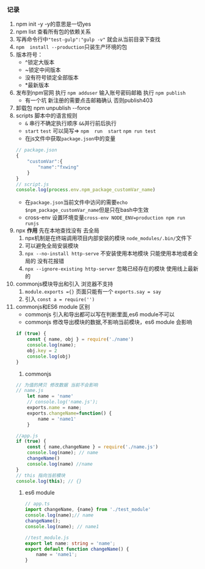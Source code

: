### 记录
1. npm init -y -y的意思是一切yes
2. npm  list  查看所有包的依赖关系
3. 写再命令行中`"test-gulp":"gulp -v"`  就会从当前目录下查找
4. `npm  install --production`只装生产环境的包
5. 版本符号：
    - ^锁定大版本
    - ~锁定中间版本
    - 没有符号锁定全部版本
    - *最新版本
6. 发布到npm官网  执行 `npm adduser` 输入账号密码邮箱  执行 `npm publish`
     - 有一个坑  新注册的需要点击邮箱确认 否则publish403
7. 卸载包  npm  unpublish --force
8. scripts 脚本中的语言规则
    - `&` 串行不确定执行顺序  `&&`并行前后执行
    - `start` `test` 可以简写=> `npm  run  start`  `npm run test`
    - 在js文件中获取`package.json`中的变量
    ```js
    // package.json
    {
        "customVar":{
            "name":"fxwing"
        }
    }
    // script.js
    console.log(process.env.npm_package_customVar_name)
    ```
    - 在`package.json`当前文件中访问的需要`echo $npm_package_customVar_name`但是只在bash中生效
    - cross-env 设置环境变量`cross-env NODE_ENV=production npm run runjs`
9. npx
    <strong>作用</strong>
    先在本地查找没有 去全局
    1. npx机制是在终端调用项目内部安装的模块 `node_modules/.bin/`文件下
    2. 可以避免全局安装模块
    3. `npx --no-install http-serve` 不安装使用本地模块  只能使用本地或者全局的 没有花报错
    4. `npx --ignore-existing http-server` 忽略已经存在的模块   使用线上最新的
10. commonjs模块导出和引入 浏览器不支持
    1. `module.exports ={}` 页面只能有一个 `exports.say = say`
    2. 引入 `const a = require('')`
11. commonjs和ES6 module 区别
    - commonjs 引入和导出都可以写在判断里面,es6 module不可以
    - commonjs 修改导出模块的数据,不影响当前模块，es6 module 会影响
    ```js
    if (true) {
        const { name, obj } = require('./name')
        console.log(name);
        obj.key = 2
        console.log(obj)
    }
    ```
    1. commonjs
    ```js
    // 为值的拷贝 修改数据 当前不会影响
    // name.js
        let name = 'name'
        // console.log('name.js');
        exports.name = name;
        exports.changeName=function() {
            name = 'name1'
        }
    ```
    ```js
    //app.js
    if (true) {
        const { name,changeName } = require('./name.js')
        console.log(name); // name
        changeName()
        console.log(name) //name
    }
    // this 指向当前模块
    console.log(this); // {}
    ```
    1. es6 module
        ```ts
        // app.ts
        import changeName, {name} from './test_module'
        console.log(name);// name
        changeName();
        console.log(name); // name1
        ```
        ```ts
        //test_module.js
        export let name: string = 'name';
        export default function changeName() {
            name = 'name1';
        }
        ```


